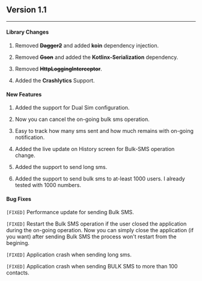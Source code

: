 ## Version 1.1

---

#### Library Changes

1. Removed ~~**Dagger2**~~ and added **koin** dependency injection. 

2. Removed ~~**Gson**~~ and added the **Kotlinx-Serialization** dependency. 

3. Removed ~~**HttpLoggingInterceptor**~~.

4. Added the **Crashlytics** Support.


#### New Features

1. Added the support for Dual Sim configuration. 

2. Now you can cancel the on-going bulk sms operation.

3. Easy to track how many sms sent and how much remains with on-going notification.

4. Added the live update on History screen for Bulk-SMS operation change.

5. Added the support to send long sms.

6. Added the support to send bulk sms to at-least 1000 users. I already tested with 1000 numbers.

#### Bug Fixes

`[FIXED]` Performance update for sending Bulk SMS. 

`[FIXED]` Restart the Bulk SMS operation if the user closed the application during the on-going operation. Now you can simply close the application (if you want) after sending Bulk SMS the process won't restart from the begining. 

`[FIXED]` Application crash when sending long sms.

`[FIXED]` Application crash when sending BULK SMS to more than 100 contacts.
